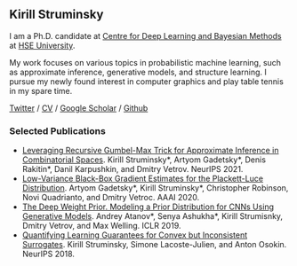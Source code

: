 ## Kirill Struminsky

I am a Ph.D. candidate at [Centre for Deep Learning and Bayesian Methods](https://twitter.com/bayesgroup) at [HSE University](https://cs.hse.ru/en/). 

My work focuses on various topics in probabilistic machine learning, such as approximate inference, generative models, and structure learning. I pursue my newly found interest in computer graphics and play table tennis in my spare time.

[Twitter](https://twitter.com/k_struminsky) /
[CV](files/cv.pdf) /
[Google Scholar](https://scholar.google.com/citations?user=q69zIO0AAAAJ) /
[Github](https://github.com/struminsky)

### Selected Publications

- [Leveraging Recursive Gumbel-Max Trick for Approximate Inference in Combinatorial Spaces](https://arxiv.org/abs/2110.15072). Kirill Struminsky*, Artyom Gadetsky*, Denis Rakitin*, Danil Karpushkin, and Dmitry Vetrov. NeurIPS 2021. 
- [Low-Variance Black-Box Gradient Estimates for the Plackett-Luce Distribution](https://arxiv.org/abs/1911.10036). Artyom Gadetsky*, Kirill Struminsky*, Christopher Robinson, Novi Quadrianto, and Dmitry Vetroc. AAAI 2020.
- [The Deep Weight Prior. Modeling a Prior Distribution for CNNs Using Generative Models](https://arxiv.org/abs/1810.06943). Andrey Atanov*, Senya Ashukha*, Kirill Strumisnky, Dmitry Vetrov, and Max Welling. ICLR 2019.
- [Quantifying Learning Guarantees for Convex but Inconsistent Surrogates](https://arxiv.org/abs/1810.11544). Kirill Struminsky, Simone Lacoste-Julien, and Anton Osokin. NeurIPS 2018.
